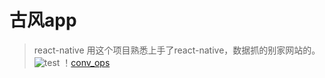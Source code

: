 # 古风app
> react-native
用这个项目熟悉上手了react-native，数据抓的别家网站的。
![test](https://s23.aconvert.com/convert/p3r68-cdx67/ldlql-qtdxy.gif)
！[conv_ops](https://d26dzxoao6i3hh.cloudfront.net/items/0m0D3a2Z0j2v3u320145/conv_ops.gif?v=9ad8eed7)
